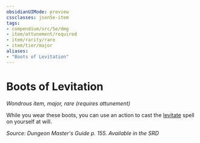 ```yaml
---
obsidianUIMode: preview
cssclasses: json5e-item
tags:
- compendium/src/5e/dmg
- item/attunement/required
- item/rarity/rare
- item/tier/major
aliases: 
- "Boots of Levitation"
---
```

# Boots of Levitation
*Wondrous item, major, rare (requires attunement)*  


While you wear these boots, you can use an action to cast the [levitate](2-Mechanics/CLI/spells/levitate.md) spell on yourself at will.

*Source: Dungeon Master's Guide p. 155. Available in the <span title='Systems Reference Document (5.1)'>SRD</span>*